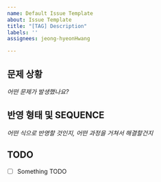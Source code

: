 ```yaml
---
name: Default Issue Template
about: Issue Template
title: "[TAG] Description"
labels: ''
assignees: jeong-hyeonHwang

---
```


## 문제 상황
*어떤 문제가 발생했나요?*

## 반영 형태 및 SEQUENCE
*어떤 식으로 반영할 것인지, 어떤 과정을 거쳐서 해결할건지*

## TODO
- [ ] Something TODO
